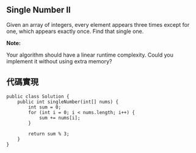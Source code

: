 ## Single Number II

Given an array of integers, every element appears three times except for one, which appears exactly once. Find that single one.

**Note:**

Your algorithm should have a linear runtime complexity. Could you implement it without using extra memory?

## 代碼實現

```
public class Solution {
    public int singleNumber(int[] nums) {
        int sum = 0;
        for (int i = 0; i < nums.length; i++) {
            sum += nums[i];
        }

        return sum % 3;
    }
}
```
